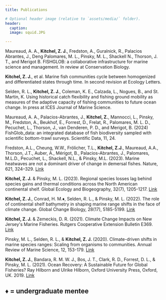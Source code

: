 ```yaml
---
title: Publications

# Optional header image (relative to `assets/media/` folder).
header:
  caption: 
  image: squid.JPG

---
```

Maureaud, A. A., **Kitchel, Z. J.**, Fredston, A., Guralnick, R., Palacios Abrantes, J., Deng Palomares, M. L., Pinsky, M. L., Shackell N., Thorson, J. T., and Merigot B. FISHGLOB: a collaborative infrastructure for marine science and management. In review at Conservation Biology.

**Kitchel, Z. J.**, et al. Marine fish communities cycle between homogenized and differentiated states through time. In second revision at Ecology Letters.	

Selden, R. L., **Kitchel, Z. J.**, Coleman, K. E., Calzada, L., Nogues, B., and St. Martin, K. Using historical catch flexibility and fishing ground mobility as measures of the adaptive capacity of fishing communities to future ocean change. In press at ICES Journal of Marine Science.

Maureaud, A. A., Palacios-Abrantes, J., **Kitchel, Z.**, Mannocci, L., Pinsky, M., Fredston, A., Beukhof, E., Forrest, D., Frelat, R., Palomares, M. L. D., Pecuchet, L., Thorson, J., van Denderen, P. D., and Merigot, B. (2024) FishGlob_data: an integrated database of fish biodiversity sampled with scientific bottom-trawl surveys. Scientific Data, 11, 24.

Fredston, A.L., Cheung, W.W., Frölicher, T.L., **Kitchel, Z.J.**, Maureaud, A.A., Thorson, J.T., Auber, A., Mérigot, B., Palacios-Abrantes, J., Palomares, M.L.D., Pecuchet, L., Shackell, N.L., & Pinsky, M.L. (2023). Marine heatwaves are not a dominant driver of change in demersal fishes. Nature, 621, 324–329. [Link](https://www.nature.com/articles/s41586-023-06449-y)

**Kitchel, Z. J.** & Pinsky, M. L. (2023). Regional species losses lag behind species gains and thermal conditions across the North American continental shelf. Global Ecology and Biogeography, 32(7), 1205-1217. [Link](https://onlinelibrary.wiley.com/doi/10.1111/geb.13681)

**Kitchel, Z. J.**, Conrad, H. M.♦, Selden, R. L., & Pinsky, M. L. (2022). The role of continental shelf bathymetry in shaping marine range shifts in the face of climate change. Global Change Biology, 28(17), 5185-5199. [Link](https://onlinelibrary.wiley.com/doi/full/10.1111/gcb.16276)

**Kitchel, Z. J.** & Zemeckis, D. R. (2021). Climate Change Impacts on New Jersey's Marine Fisheries. Rutgers Cooperative Extension Bulletin E369. [Link](https://njaes.rutgers.edu/e369/)

Pinsky, M. L., Selden, R. L., & **Kitchel, Z. J.** (2020). Climate-driven shifts in marine species ranges: Scaling from organisms to communities. Annual Review of Marine Science, 12, 153-179. [Link](https://www.annualreviews.org/doi/abs/10.1146/annurev-marine-010419-010916)

**Kitchel, Z. J.**, Bandara, R. M. W. J., Bos, J. T., Clark, R. D., Forrest, D. L., & Pinsky, M. L. (2021). Ocean Recovery: A Sustainable Future for Global Fisheries? Ray Hilborn and Ulrike Hilborn, Oxford University Press, Oxford, UK. 2019. [Link](https://global.oup.com/academic/product/ocean-recovery-9780198839767)

♦ = undergraduate mentee
---
